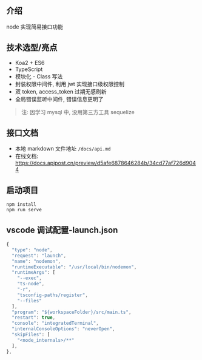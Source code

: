 ## 介绍

node 实现简易接口功能

## 技术选型/亮点

- Koa2 + ES6
- TypeScript
- 模块化 - Class 写法
- 封装权限中间件, 利用 jwt 实现接口级权限控制
- 双 token, access_token 过期无感刷新
- 全局错误监听中间件, 错误信息更明了

> 注: 因学习 mysql 中, 没用第三方工具 sequelize

## 接口文档

- 本地 markdown 文件地址 `/docs/api.md`
- 在线文档: https://docs.apipost.cn/preview/d5afe6878646284b/34cd77af726d9044

## 启动项目

```
npm install
npm run serve
```

## vscode 调试配置-launch.json

```js
{
  "type": "node",
  "request": "launch",
  "name": "nodemon",
  "runtimeExecutable": "/usr/local/bin/nodemon",
  "runtimeArgs": [
    "--exec",
    "ts-node",
    "-r",
    "tsconfig-paths/register",
    "--files"
  ],
  "program": "${workspaceFolder}/src/main.ts",
  "restart": true,
  "console": "integratedTerminal",
  "internalConsoleOptions": "neverOpen",
  "skipFiles": [
    "<node_internals>/**"
  ],
},
```
